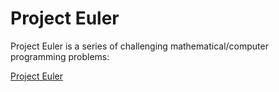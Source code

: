 # Project Euler 

Project Euler is a series of challenging mathematical/computer programming problems:

[Project Euler ](https://projecteuler.net/)
